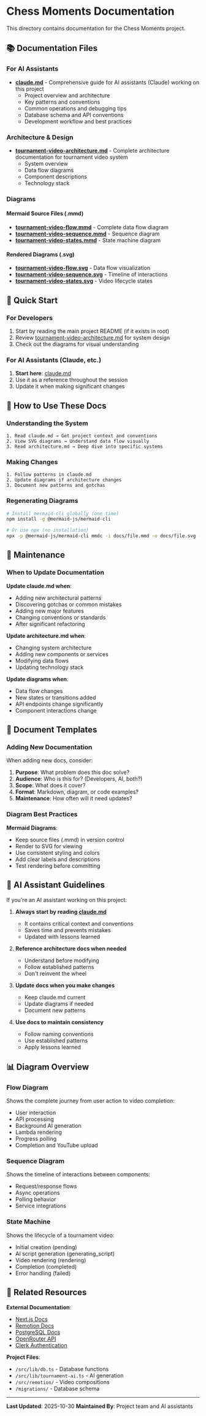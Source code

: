 # Chess Moments Documentation

This directory contains documentation for the Chess Moments project.

## 📚 Documentation Files

### For AI Assistants
- **[claude.md](./claude.md)** - Comprehensive guide for AI assistants (Claude) working on this project
  - Project overview and architecture
  - Key patterns and conventions
  - Common operations and debugging tips
  - Database schema and API conventions
  - Development workflow and best practices

### Architecture & Design
- **[tournament-video-architecture.md](./tournament-video-architecture.md)** - Complete architecture documentation for tournament video system
  - System overview
  - Data flow diagrams
  - Component descriptions
  - Technology stack

### Diagrams

#### Mermaid Source Files (.mmd)
- **[tournament-video-flow.mmd](./tournament-video-flow.mmd)** - Complete data flow diagram
- **[tournament-video-sequence.mmd](./tournament-video-sequence.mmd)** - Sequence diagram
- **[tournament-video-states.mmd](./tournament-video-states.mmd)** - State machine diagram

#### Rendered Diagrams (.svg)
- **[tournament-video-flow.svg](./tournament-video-flow.svg)** - Data flow visualization
- **[tournament-video-sequence.svg](./tournament-video-sequence.svg)** - Timeline of interactions
- **[tournament-video-states.svg](./tournament-video-states.svg)** - Video lifecycle states

## 🚀 Quick Start

### For Developers
1. Start by reading the main project README (if it exists in root)
2. Review [tournament-video-architecture.md](./tournament-video-architecture.md) for system design
3. Check out the diagrams for visual understanding

### For AI Assistants (Claude, etc.)
1. **Start here**: [claude.md](./claude.md)
2. Use it as a reference throughout the session
3. Update it when making significant changes

## 📖 How to Use These Docs

### Understanding the System
```
1. Read claude.md → Get project context and conventions
2. View SVG diagrams → Understand data flow visually
3. Read architecture.md → Deep dive into specific systems
```

### Making Changes
```
1. Follow patterns in claude.md
2. Update diagrams if architecture changes
3. Document new patterns and gotchas
```

### Regenerating Diagrams
```bash
# Install mermaid-cli globally (one time)
npm install -g @mermaid-js/mermaid-cli

# Or use npx (no installation)
npx -p @mermaid-js/mermaid-cli mmdc -i docs/file.mmd -o docs/file.svg -b transparent
```

## 🔧 Maintenance

### When to Update Documentation

**Update claude.md when**:
- Adding new architectural patterns
- Discovering gotchas or common mistakes
- Adding new major features
- Changing conventions or standards
- After significant refactoring

**Update architecture.md when**:
- Changing system architecture
- Adding new components or services
- Modifying data flows
- Updating technology stack

**Update diagrams when**:
- Data flow changes
- New states or transitions added
- API endpoints change significantly
- Component interactions change

## 📝 Document Templates

### Adding New Documentation

When adding new docs, consider:
1. **Purpose**: What problem does this doc solve?
2. **Audience**: Who is this for? (Developers, AI, both?)
3. **Scope**: What does it cover?
4. **Format**: Markdown, diagram, or code examples?
5. **Maintenance**: How often will it need updates?

### Diagram Best Practices

**Mermaid Diagrams**:
- Keep source files (.mmd) in version control
- Render to SVG for viewing
- Use consistent styling and colors
- Add clear labels and descriptions
- Test rendering before committing

## 🤖 AI Assistant Guidelines

If you're an AI assistant working on this project:

1. **Always start by reading [claude.md](./claude.md)**
   - It contains critical context and conventions
   - Saves time and prevents mistakes
   - Updated with lessons learned

2. **Reference architecture docs when needed**
   - Understand before modifying
   - Follow established patterns
   - Don't reinvent the wheel

3. **Update docs when you make changes**
   - Keep claude.md current
   - Update diagrams if needed
   - Document new patterns

4. **Use docs to maintain consistency**
   - Follow naming conventions
   - Use established patterns
   - Apply lessons learned

## 📊 Diagram Overview

### Flow Diagram
Shows the complete journey from user action to video completion:
- User interaction
- API processing
- Background AI generation
- Lambda rendering
- Progress polling
- Completion and YouTube upload

### Sequence Diagram
Shows the timeline of interactions between components:
- Request/response flows
- Async operations
- Polling behavior
- Service integrations

### State Machine
Shows the lifecycle of a tournament video:
- Initial creation (pending)
- AI script generation (generating_script)
- Video rendering (rendering)
- Completion (completed)
- Error handling (failed)

## 🔗 Related Resources

**External Documentation**:
- [Next.js Docs](https://nextjs.org/docs)
- [Remotion Docs](https://remotion.dev)
- [PostgreSQL Docs](https://postgresql.org/docs)
- [OpenRouter API](https://openrouter.ai/docs)
- [Clerk Authentication](https://clerk.com/docs)

**Project Files**:
- `/src/lib/db.ts` - Database functions
- `/src/lib/tournament-ai.ts` - AI generation
- `/src/remotion/` - Video compositions
- `/migrations/` - Database schema

---

**Last Updated**: 2025-10-30
**Maintained By**: Project team and AI assistants
